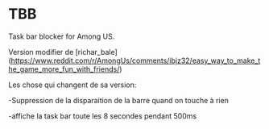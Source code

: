 # TBB
Task bar blocker for Among US.

Version modifier de [richar_bale] (https://www.reddit.com/r/AmongUs/comments/ibjz32/easy_way_to_make_the_game_more_fun_with_friends/)

Les chose qui changent de sa version:

-Suppression de la disparaition de la barre quand on touche à rien

-affiche la task bar toute les 8 secondes pendant 500ms



